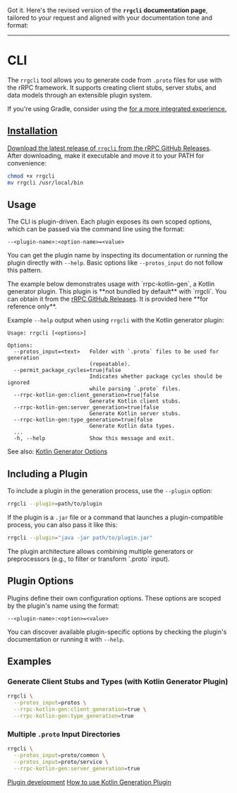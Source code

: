 Got it. Here's the revised version of the **`rrgcli` documentation page**, tailored to your request and aligned with your documentation tone and format:

---

# CLI

The `rrgcli` tool allows you to generate code from `.proto` files for use with the rRPC framework. It supports creating client stubs, server stubs, and data models through an extensible plugin system.

<note>
If you're using Gradle, consider using the <a href="Tooling-Gradle.md"/> for a more integrated experience.
</note>

## Installation

Download the latest release of `rrgcli` from the [rRPC GitHub Releases](https://github.com/timemates/rrpc-kotlin/releases).  
After downloading, make it executable and move it to your PATH for convenience:

```bash
chmod +x rrgcli
mv rrgcli /usr/local/bin
```

## Usage

The CLI is plugin-driven. Each plugin exposes its own scoped options, which can be passed via the command line using the format:

```
--<plugin-name>:<option-name>=<value>
```

You can get the plugin name by inspecting its documentation or running the plugin directly with `--help`. Basic options
like `--protos_input` do not follow this pattern.

<warning>
The example below demonstrates usage with `rrpc-kotlin-gen`, a Kotlin generator plugin.  
This plugin is **not bundled by default** with `rrgcli`. You can obtain it from the <a href="https://github.com/timemates/rrpc-kotlin/releases">rRPC GitHub Releases</a>. It is provided here **for reference only**.
</warning>

Example `--help` output when using `rrgcli` with the Kotlin generator plugin:

```
Usage: rrgcli [<options>]

Options:
  --protos_input=<text>   Folder with `.proto` files to be used for generation
                          (repeatable).
  --permit_package_cycles=true|false
                          Indicates whether package cycles should be ignored
                          while parsing `.proto` files.
  --rrpc-kotlin-gen:client_generation=true|false
                          Generate Kotlin client stubs.
  --rrpc-kotlin-gen:server_generation=true|false
                          Generate Kotlin server stubs.
  --rrpc-kotlin-gen:type_generation=true|false
                          Generate Kotlin data types.
  ...
  -h, --help              Show this message and exit.
```

See also: [Kotlin Generator Options](Kotlin-Generation-Plugin.md)

## Including a Plugin

To include a plugin in the generation process, use the `--plugin` option:

```bash
rrgcli --plugin=path/to/plugin
```

If the plugin is a `.jar` file or a command that launches a plugin-compatible process, you can also pass it like this:

```bash
rrgcli --plugin="java -jar path/to/plugin.jar"
```
<tip>
The plugin architecture allows combining multiple generators or preprocessors (e.g., to filter or transform `.proto` input).
</tip>

## Plugin Options

Plugins define their own configuration options. These options are scoped by the plugin's name using the format:

```
--<plugin-name>:<option>=<value>
```

You can discover available plugin-specific options by checking the plugin's documentation or running it with `--help`.

## Examples

### Generate Client Stubs and Types (with Kotlin Generator Plugin)

```bash
rrgcli \
  --protos_input=protos \
  --rrpc-kotlin-gen:client_generation=true \
  --rrpc-kotlin-gen:type_generation=true
```

### Multiple `.proto` Input Directories

```bash
rrgcli \
  --protos_input=proto/common \
  --protos_input=proto/service \
  --rrpc-kotlin-gen:server_generation=true
```
<seealso>
    <a href="Custom-Plugins.md" type="idea" summary="Learn how develop your own plugins.">Plugin development</a>
    <a href="Kotlin-Generation-Plugin.md" type="idea">How to use Kotlin Generation Plugin</a>
</seealso>